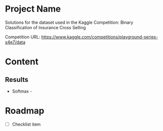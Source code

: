 # Project Name
Solutions for the dataset used in the Kaggle Competition: Binary Classification of Insurance Cross Selling

Competition URL: https://www.kaggle.com/competitions/playground-series-s4e7/data

# Content
## Results
- Softmax - 

# Roadmap
- [ ] Checklist item